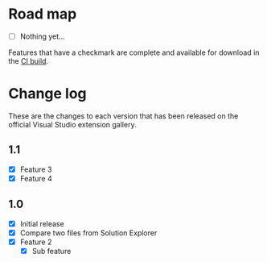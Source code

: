 # Road map

- [ ] Nothing yet...

Features that have a checkmark are complete and available for
download in the
[CI build](http://vsixgallery.com/extension/20fa04de-c067-4534-9ce9-9025165d90c1/).

# Change log

These are the changes to each version that has been released
on the official Visual Studio extension gallery.

## 1.1

- [x] Feature 3
- [x] Feature 4

## 1.0

- [x] Initial release
- [x] Compare two files from Solution Explorer
- [x] Feature 2
  - [x] Sub feature